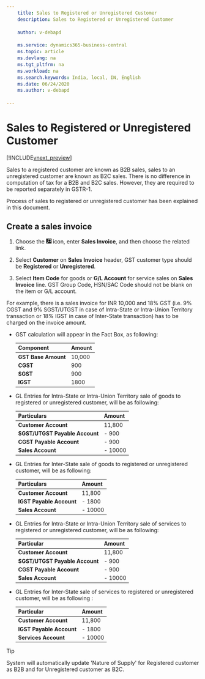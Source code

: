 ```yaml
---
    title: Sales to Registered or Unregistered Customer
    description: Sales to Registered or Unregistered Customer

    author: v-debapd

    ms.service: dynamics365-business-central
    ms.topic: article
    ms.devlang: na
    ms.tgt_pltfrm: na
    ms.workload: na
    ms.search.keywords: India, local, IN, English
    ms.date: 06/24/2020
    ms.author: v-debapd

---
```

# Sales to Registered or Unregistered Customer

[!INCLUDE[vnext_preview](../../includes/vnext_preview.md)]

Sales to a registered customer are known as B2B sales, sales to an unregistered customer are known as B2C sales. There is no difference in computation of tax for a B2B and B2C sales. However, they are required to be reported separately in GSTR-1.

Process of sales to registered or unregistered customer has been explained in this document.

## Create a sales invoice

1. Choose the ![Search for Page or Report](image/search_small.png "Search for Page or Report icon") icon, enter **Sales Invoice**, and then choose the related link.

2. Select **Customer** on **Sales Invoice** header, GST customer type should be **Registered** or **Unregistered**.

3. Select **Item Code** for goods or **G/L Account** for service sales on **Sales Invoice** line. GST Group Code, HSN/SAC Code should not be blank on the item or G/L account. 

For example, there is a sales invoice for INR 10,000 and 18% GST (i.e. 9% CGST and 9% SGST/UTGST in case of Intra-State or Intra-Union Territory transaction or 18% IGST in case of Inter-State transaction) has to be charged on the invoice amount.

- GST calculation will appear in the Fact Box, as following:
    
    |Component|Amount|
    |----------------------------------|---------------------------------------|  
    |**GST Base Amount**|10,000|  
    |**CGST**|900|  
    |**SGST**|900|
    |**IGST**|1800|

- GL Entries for Intra-State or Intra-Union Territory sale of goods to registered or unregistered customer, will be as following:

    |Particulars|Amount|
    |----------------------------------|---------------------------------------|  
    |**Customer Account**|11,800|  
    |**SGST/UTGST Payable Account**|- 900|  
    |**CGST Payable Account**|- 900|
    |**Sales Account**|- 10000|

- GL Entries for Inter-State sale of goods to registered or unregistered customer, will be as following:

    |Particulars|Amount|
    |----------------------------------|---------------------------------------|  
    |**Customer Account**|11,800|  
    |**IGST Payable Account**|- 1800| 
    |**Sales Account**|- 10000|

- GL Entries for Intra-State or Intra-Union Territory sale of services to registered or unregistered customer, will be as following:

    |Particular|Amount|
    |----------------------------------|---------------------------------------|  
    |**Customer Account**|11,800|  
    |**SGST/UTGST Payable Account**|- 900|  
    |**CGST Payable Account**|- 900|
    |**Sales Account**|- 10000|

- GL Entries for Inter-State sale of services to registered or unregistered customer, will be as following :

    |Particular|Amount|
    |----------------------------------|---------------------------------------|  
    |**Customer Account**|11,800|  
    |**IGST Payable Account**|- 1800|
    |**Services Account**|- 10000|

> [!TIP]
> System will automatically update 'Nature of Supply' for Registered customer as B2B and for Unregistered customer as B2C.






































